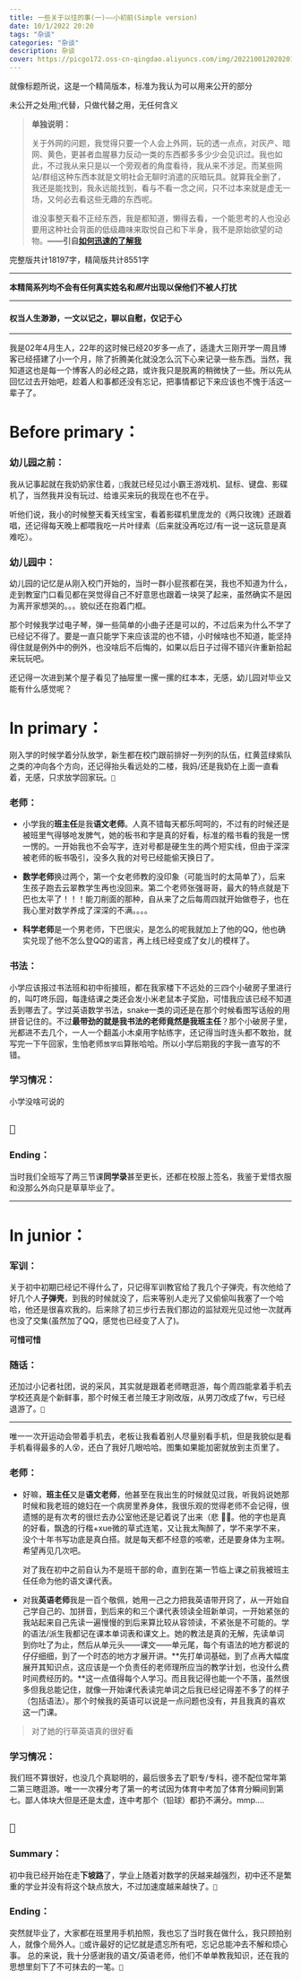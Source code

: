```yaml
---
title: 一些关于以往的事(一)——小初前(Simple version)
date: 10/1/2022 20:20
tags: "杂谈"
categories: "杂谈"
description: 杂谈
cover: https://picgo172.oss-cn-qingdao.aliyuncs.com/img/202210012020201.jpg
---
```


就像标题所说，这是一个精简版本，标准为我认为可以用来公开的部分

未公开之处用`🔞`代替，只做代替之用，无任何含义

> **单独说明：**
>
> 关于外网的问题，我觉得只要一个人会上外网，玩的透一点点，对灰产、暗网、黄色，更甚者血腥暴力反动一类的东西都多多少少会见识过。我也如此，不过我从来只是以一个旁观者的角度看待，我从来不涉足。而某些网站/群组这种东西本就是文明社会无聊时消遣的灰暗玩具。就算我全删了，我还是能找到，我永远能找到，看与不看一念之间，只不过本来就是虚无一场，又何必去看这些无趣的东西呢。
>
> 谁没事整天看不正经东西，我是都知道，懒得去看，一个能思考的人也没必要用这种社会背面的低级趣味来取悦自己和下半身，我不是原始欲望的动物。**——引自[如何迅速的了解我](https://sheerkvc.top/2022/09/29/32.aboutWhatIKnow/)**

完整版共计18197字，精简版共计8551字

------

**本精简系列均不会有任何真实姓名和*照片*出现以保他们不被人打扰**

------

#### 权当人生渺渺，一文以记之，聊以自慰，仅记于心

------

我是02年4月生人，22年的这时候已经20岁多一点了，适逢大三刚开学一周且博客已经搭建了小一个月，除了折腾美化就没怎么沉下心来记录一些东西。当然，我知道这也是每一个博客人的必经之路，或许我只是脱离的稍微快了一些。所以先从回忆过去开始吧，趁着人和事都还没有忘记，把事情都记下来应该也不愧于活这一辈子了。

# Before primary：

### 幼儿园之前：

我从记事起就在我奶奶家住着，`🔞`我就已经见过小霸王游戏机、鼠标、键盘、影碟机了，当然我并没有玩过、给谁买来玩的我现在也不在乎。

听他们说，我小的时候整天看天线宝宝，看着影碟机里庞龙的《两只玫瑰》还跟着唱，还记得每天晚上都喂我吃一片叶绿素（后来就没再吃过/有一说一这玩意是真难吃）。

### 幼儿园中：

幼儿园的记忆是从刚入校门开始的，当时一群小屁孩都在哭，我也不知道为什么，走到教室门口看见都在哭觉得自己不好意思也跟着一块哭了起来，虽然确实不是因为离开家想哭的。。。貌似还在抱着门框。

那个时候我学过电子琴，弹一些简单的小曲子还是可以的，不过后来为什么不学了已经记不得了。要是一直只能学下来应该混的也不错，小时候啥也不知道，能坚持得住就是例外中的例外，也没啥后不后悔的，如果以后日子过得不错兴许重新拾起来玩玩吧。

还记得一次进到某个屋子看见了抽屉里一摞一摞的红本本，无感，幼儿园对毕业又能有什么感觉呢？

# In primary：

刚入学的时候学着分队放学，新生都在校门跟前排好一列列的队伍，红黄蓝绿紫队之类的冲向各个方向，还记得抬头看远处的二楼，我妈/还是我奶在上面一直看着，无感，只求放学回家玩。`🔞`

### 老师：

- 小学我的**班主任**是我**语文老师**。人真不错每天都乐呵呵的，不过有的时候还是被班里气得够呛发脾气，她的板书和字是真的好看，标准的楷书看的我是一愣一愣的。一开始我也不会写字，连对号都是硬生生的两个短实线，但由于深深被老师的板书吸引，没多久我的对号已经能偷天换日了。

- **数学老师**换过两个，第一个女老师教的没印象（可能当时的太简单了），后来生孩子跑去云翠教学生再也没回来。第二个老师张强哥哥，最大的特点就是下巴也太平了！！！能刀削面的那种，自从来了之后每周四就开始做卷子，也在我心里对数学养成了深深的不满。。。。

- **科学老师**是一个男老师，下巴很尖，是怎么的呢我就加上了他的QQ，他也确实兑现了他不怎么登QQ的诺言，再上线已经变成了女儿的模样了。

### 书法：

小学应该报过书法班和初中衔接班，都在我家楼下不远处的三四个小破房子里进行的，叫叮咚乐园，每逢结课之类还会发小米老鼠本子奖励，可惜我应该已经不知道丢到哪去了。学过英语数学书法，snake一类的词还是在那个时候看图写话般的用拼音记住的。不过**最带劲的就是我书法的老师竟然是我班主任**？那个小破房子里，光都进不去几个，一人一个翻盖小木桌用字帖练字，还记得当时连头都不敢抬，就写完一下午回家，生怕老师`放学后`算账哈哈。所以小学后期我的字我一直写的不错。

### 学习情况：

小学没啥可说的

## `🔞`

### Ending：

当时我们全班写了两三节课**同学录**甚至更长，还都在校服上签名，我鉴于爱惜衣服和没那么外向只是草草毕业了。

------

# In junior：

### 军训：

关于初中初期已经记不得什么了，只记得军训教官给了我几个子弹壳，有次他给了好几个人**子弹壳**，到我的时候就没了，后来等别人走光了又偷偷叫我塞了一个哈哈，他还是很喜欢我的。后来除了初三步行去我们那边的监狱观光见过他一次就再也没了交集(虽然加了QQ，感觉也已经变了人了)。

**可惜可惜**

### 随话：

还加过小记者社团，说的采风，其实就是跟着老师瞎逛游，每个周四能拿着手机去学校还真是个新鲜事，那个时候王者兰陵王才刚改版，从男刀改成了fw，亏已经退游了。`🔞`

------

唯一一次开运动会带着手机去，老板让我看着别人尽量别看手机，但是我貌似是看手机看得最多的人😵，还白了我好几眼哈哈。图集如果能加密就放到主页里了。

### 老师：

- 好嘛，**班主任**又是**语文老师**，他甚至在我出生的时候就见过我，听我妈说她那时候和我老班的媳妇在一个病房里养身体，我很乐观的觉得老师不会记得，很遗憾的是有次考的很烂去办公室他还是记着说了出来（悲 😵‍💫。他的字也是真的好看，飘逸的行楷+xue微的草式连笔，又让我太陶醉了，学不来学不来，没个十年书写功底是真白搭。就是每天都不经意的咳嗽，还是要身体为主啊。希望再见几次吧。

  对了我在初中之前自认为不是班干部的命，直到在第一节临上课之前我被班主任任命为他的语文课代表。

- 对我**英语老师**我是一百个敬佩，她用一己之力把我英语带开窍了，从一开始自己学自己的、加拼音，到后来的和三个课代表领读全班新单词，一开始紧张的我站起来自己先读一遍慢慢的到后来算比较从容领读，不紧张是不可能的。学的语法/派生我都记在课本单词表和课文上。她的教法是真的无解，先读单词到你吐了为止，然后从单元头——课文——单元尾，每个有语法的地方都说的仔仔细细，到了一个时态的地方才展开讲。**先打单词基础，到了点再大幅度展开其知识点，这应该是一个负责任的老师理所应当的教学计划，也没什么费时间费经历的。**这一点值得每个人学习。而且我记得也能一个不落，虽然很多但我总能记住，就像一开始课代表读完单词之后我已经记得差不多了的样子（包括语法）。那个时候我的英语可以说是一点问题也没有，并且我真的喜欢这一门课。


> 对了她的行草英语真的很好看

### 学习情况：

我们班不算很好，也没几个真聪明的，最后很多去了职专/专科，德不配位常年第二第三瞎逛游。唯一一次裸分考了第一的考试因为体育中考加了体育分瞬间到第七。鄙人体块大但是还是太虚，连中考那个（铅球）都扔不满分。mmp....

## `🔞`

### Summary：

初中我已经开始在走**下坡路**了，学业上随着对数学的厌越来越强烈，初中还不是繁重的学业并没有将这个缺点放大，不过加速度越来越快了。`🔞`

### Ending：

突然就毕业了，大家都在班里用手机拍照，我也忘了当时我在做什么，我只顾拍别人，就像个局外人。`🔞`或许最好的记忆就是遗忘所有吧，忘记总能冲去不解和烦心事。
总的来说，我十分感谢我的语文/英语老师，他们不单单教我知识，还在我的思想里刻下了不可抹去的一笔。`🔞`
